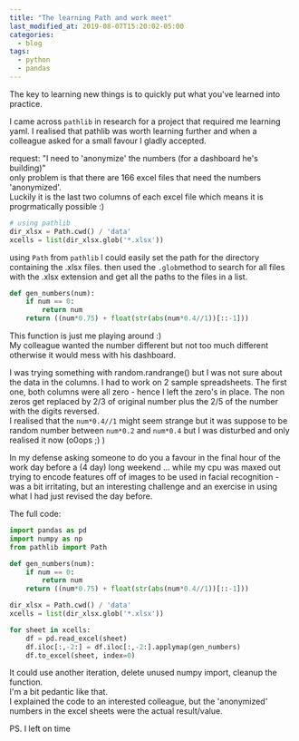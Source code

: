```yaml
---
title: "The learning Path and work meet"
last_modified_at: 2019-08-07T15:20:02-05:00
categories:
  - blog
tags:
  - python
  - pandas
---
```


The key to learning new things is to quickly put what you've learned into practice.

I came across `pathlib` in research for a project that required me learning yaml. I realised
that pathlib was worth learning further and when a colleague asked for a small favour I gladly accepted.

request: "I need to 'anonymize' the numbers (for a dashboard he's building)" <br> only problem
is that there are 166 excel files that need the numbers 'anonymized'. <br> Luckily it is the last two columns of each excel file which means it is progrmatically possible :)

```python
# using pathlib
dir_xlsx = Path.cwd() / 'data'
xcells = list(dir_xlsx.glob('*.xlsx'))
```
using `Path` from `pathlib` I could easily set the path for the directory containing the .xlsx files.
then used the `.glob`method to search for all files with the .xlsx extension and get all the paths to the files in a list.

```python
def gen_numbers(num):
    if num == 0:
        return num
    return ((num*0.75) + float(str(abs(num*0.4//1))[::-1]))
```
This function is just me playing around :) <br> My colleague wanted the number different but  not too much different otherwise it would mess with his dashboard.

I was trying something with random.randrange() but I was not sure about the data in the columns. I had to work on 2 sample spreadsheets. The first one, both columns were all zero - hence I left the zero's in place.
The non zeros get replaced by 2/3 of original number plus the 2/5 of the number with the digits reversed. <br>
I realised that the `num*0.4//1` might seem strange but it was suppose to be random number between `num*0.2` and `num*0.4` but I was disturbed and only realised it now (o0ops ;) )

In my defense asking someone to do you a favour in the final hour of the work day before a (4 day) long weekend ... while my cpu was maxed out trying to encode features off of images to be used in facial recognition - was a bit irritating, but an interesting challenge and an exercise in using what I had just revised the day before.

The full code:
```python
import pandas as pd
import numpy as np
from pathlib import Path

def gen_numbers(num):
    if num == 0:
        return num
    return ((num*0.75) + float(str(abs(num*0.4//1))[::-1]))

dir_xlsx = Path.cwd() / 'data'
xcells = list(dir_xlsx.glob('*.xlsx'))

for sheet in xcells:
    df = pd.read_excel(sheet)
    df.iloc[:,-2:] = df.iloc[:,-2:].applymap(gen_numbers)
    df.to_excel(sheet, index=0)
```
It could use another iteration, delete unused numpy import, cleanup the function.<br>
I'm a bit pedantic like that. <br>I explained the code to an interested colleague, but the 'anonymized' numbers in the excel sheets were the actual result/value.

PS. I left on time 
